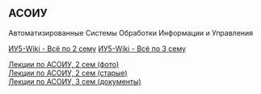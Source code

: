 ## АСОИУ
Автоматизированные Системы Обработки Информации и Управления

[ИУ5-Wiki - Всё по 2 сему](http://iu5bmstu.ru/index.php/%D0%90%D0%A1%D0%9E%D0%98%D0%B8%D0%A3_(2_%D1%81%D0%B5%D0%BC%D0%B5%D1%81%D1%82%D1%80))  
[ИУ5-Wiki - Всё по 3 сему](http://iu5bmstu.ru/index.php/%D0%90%D0%A1%D0%9E%D0%98%D0%B8%D0%A3_(3_%D1%81%D0%B5%D0%BC%D0%B5%D1%81%D1%82%D1%80))  

[Лекции по АСОИУ, 2 сем (фото)](https://yadi.sk/d/rQLv3C1W3NQx8b)  
[Лекции по АСОИУ, 2 сем (старые)](http://yadi.sk/d/fsMjXxyeKGCSo)  
[Лекции по АСОИУ, 3 сем (документы)](https://drive.google.com/drive/folders/0BwMfs6TAUe2GU0ZDb21qaGt0bzQ)  
